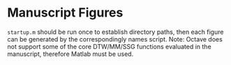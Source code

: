 # Manuscript Figures

``startup.m`` should be run once to establish directory paths, then each figure can be generated by the correspondingly names script. 
Note: Octave does not support some of the core DTW/MM/SSG functions evaluated in the manuscript, therefore Matlab must be used.

